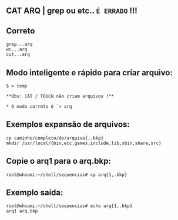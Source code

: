 ## CAT ARQ | grep ou etc.. ` É ERRADO ` !!!
## Correto
```
grep...arq
wc...arq
cut...arq
```

## Modo inteligente e rápido para criar arquivo:

```
$ > temp

**Obs: CAT / TOUCH não criam arquivos !**

* O modo correto é `> arq

```

## Exemplos expansão de arquivos:
```
cp caminho/completo/do/arquivo{,.bkp}
mkdir /usr/local/{bin,etc,games,include,lib,sbin,share,src}
```

## Copie o arq1 para o arq.bkp:
```
root@whoami:~/shell/sequencias# cp arq{1,.bkp}
```

## Exemplo saída:
```
root@whoami:~/shell/sequencias# echo arq{1,.bkp}
arq1 arq.bkp 
```

